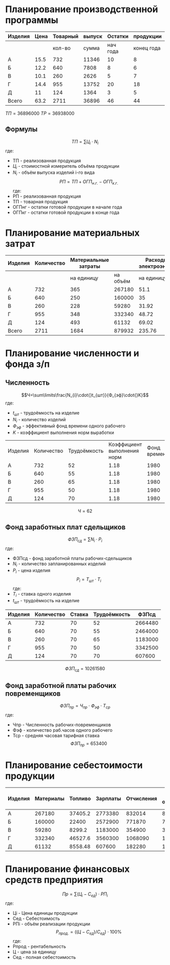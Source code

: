 # Планирование производственной программы

| Изделия | Цена | Товарный | выпуск | Остатки  | продукции  | Реализованная | продукция |
| ------- | ---- | -------- | ------ | -------- | ---------- | ------------- | --------- |
|         |      | кол-во   | сумма  | нач года | конец года | кол-во        | сумма     |
| А       | 15.5 | 732      | 11346  | 10       | 8          | 734           | 11377     |
| Б       | 12.2 | 640      | 7808   | 8        | 6          | 642           | 7832.4    |
| В       | 10.1 | 260      | 2626   | 5        | 7          | 258           | 2605.8    |
| Г       | 14.4 | 955      | 13752  | 20       | 18         | 957           | 13780.8   |
| Д       | 11   | 124      | 1364   | 3        | 5          | 122           | 1342      |
| Всего   | 63.2 | 2711     | 36896  | 46       | 44         | 2713          | 36938     |

$ТП=36896000$
$ТР=36938000$
## Формулы
$$ТП=\sum\limits{Ц_{i}\cdot{}N_{i}}$$
где:
- ТП - реализованная продукция
- $Ц_{i}$ - стоимостной измеритель объёма продукции
- $N_{i}$ - объём выпуска изделий i-го вида
$$РП=ТП+ОГП_{н.г.}-ОГП_{к.г.}$$
где:
- РП - реализованная продукция
- ТП - товарная продукция
- ОГПнг - остатки готовой продукции в начале года
- ОГПкг - остатки готовой продукции в конце года

# Планирование материальных затрат

| Изделия | Количество | Материальные затраты |          | Расходы на электроэнергию |               |
| ------- | ---------- | -------------------- | -------- | ------------------------- | ------------- |
|         |            | на единицу           | на объём | на единицу                | на весь объём |
| А       | 732        | 365                  | 267180   | 51.1                      | 37405.2       |
| Б       | 640        | 250                  | 160000   | 35                        | 22400         |
| В       | 260        | 228                  | 59280    | 31.92                     | 8299.2        |
| Г       | 955        | 348                  | 332340   | 48.72                     | 46527.6       |
| Д       | 124        | 493                  | 61132    | 69.02                     | 8558.48       |
| Всего   | 2711       | 1684                 | 879932   | 235.76                    | 123190.48     |
# Планирование численности и фонда з/п
## Численность

$$Ч=\sum\limits\frac{N_{i}\cdot{}t_{шт}}{Ф_{эф}\cdot{}K}$$
где:
- $t_{шт}$ - трудоёмкость на изделие
- $N_{i}$ - количество изделий
- $Ф_{эф}$ - эффективный фонд времени одного рабочего
- $K$ - коэффициент выполнения норм выработки

|         |            |              |                             |              |             |
| ------- | ---------- | ------------ | --------------------------- | ------------ | ----------- |
| Изделия | Количество | Трудоёмкость | Коэффициент выполнения норм | Фонд времени | Численность |
| А       | 732        | 52           | 1.18                        | 1980         | 16.29173087 |
| Б       | 640        | 55           | 1.18                        | 1980         | 15.06591337 |
| В       | 260        | 65           | 1.18                        | 1980         | 7.233350454 |
| Г       | 955        | 50           | 1.18                        | 1980         | 20.4374251  |
| Д       | 124        | 70           | 1.18                        | 1980         | 3.715117274 |

$$Ч=62$$
## Фонд заработных плат сдельщиков

$$ФЗП_{сд}=\sum\limits{N_{i}\cdot{}P_{i}}$$
где:
- ФЗПсд - фонд заработной платы рабочих-сдельщиков
- $N_{i}$ - количество запланированных изделий
- $P_{i}$ - цена изделия
$$P_{i}=T_{шт}\cdot{}T_{i}$$
где:
- $T_{i}$ - ставка одного изделия
- $t_{шт}$ - трудоёмкость на изделие

| Изделия | Количество | Ставка | Трудоёмкость | ФЗПсд   |
| ------- | ---------- | ------ | ------------ | ------- |
| А       | 732        | 70     | 52           | 2664480 |
| Б       | 640        | 70     | 55           | 2464000 |
| В       | 260        | 70     | 65           | 1183000 |
| Г       | 955        | 70     | 50           | 3342500 |
| Д       | 124        | 70     | 70           | 607600  |
$$ФЗП_{сд}=10261580$$
## Фонд заработной платы рабочих повременщиков
$$ФЗП_{пр}=Ч_{пр}\cdot{}Ф_{эф}\cdot{}Т_{ср}$$
где:
- Чпр - Численность рабочих-повременщиков
- Фэф - количество раб.часов одного рабочего
- Тср - средняя часовая тарифная ставка
$$ФЗП_{пр}=653400$$
# Планирование себестоимости продукции

| Изделия | Материалы | Топливо | Зарплаты | Отчисления | Расходы на оборудование | Цеховые расходы | **Цеховая себестоимость** | Общехозяйственные расходы | Прочие произв расходы | **Производственная себестоимость** | **Внепроизв расходы** | **Итоговая**   |
| ------- | --------- | ------- | -------- | ---------- | ----------------------- | --------------- | ------------------------- | ------------------------- | --------------------- | ---------------------------------- | --------------------- | -------------- |
| А       | 267180    | 37405.2 | 2773380  | 832014     | 852633.6                | 2078294.4       | **6840907.2**             | 1731912                   | 1215000               | **2946912**                        | **58938.24**          | **9846757.44** |
| Б       | 160000    | 22400   | 2572900  | 771870     | 788480                  | 1921920         | **6237570**               | 1601600                   | 1215000               | **2816600**                        | **56332**             | **9110502**    |
| В       | 59280     | 8299.2  | 1183000  | 354900     | 378560                  | 922740          | **2906779.2**             | 768950                    | 1215000               | **1983950**                        | **39679**             | **4930408.2**  |
| Г       | 332340    | 46527.6 | 3560300  | 1068090    | 1069600                 | 2607150         | **8684007.6**             | 2172625                   | 1215000               | **3387625**                        | **67752.5**           | **12139385.1** |
| Д       | 61132     | 8558.48 | 607600   | 182280     | 194432                  | 473928          | **1527930.48**            | 394940                    | 1215000               | **1609940**                        | **32198.8**           | **3170069.28** |

# Планирование финансовых средств предприятия
$$Пр=\sum\limits(Ц_{i}-C_{ед})\cdot{}РП_{i}$$
где:
- Цi - Цена единицы продукции
- Cед - Себестоимость
- РПi - объём реализации продукции
$$Р_{прод.}=((Ц-С_{ед})/С_{ед})\cdot{}100\%$$
где:
- Рпрод - рентабельность
- Ц - цена за единицу
- Сед - полная себестоимость